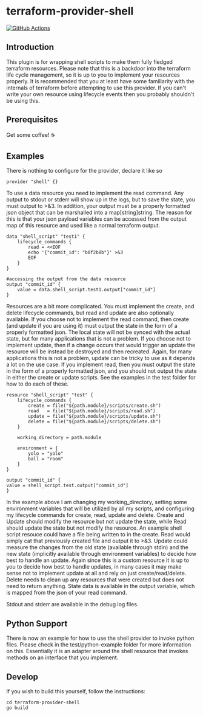 # terraform-provider-shell
[![GitHub Actions](https://img.shields.io/endpoint.svg?url=https%3A%2F%2Factions-badge.atrox.dev%2Fatrox%2Fsync-dotenv%2Fbadge)](https://actions-badge.atrox.dev/atrox/sync-dotenv/goto)
## Introduction
This plugin is for wrapping shell scripts to make them fully fledged terraform resources. Please note that this is a backdoor into the terraform life cycle management, so it is up to you to implement your resources properly. It is recommended that you at least have some familiarity with the internals of terraform before attempting to use this provider. If you can't write your own resource using lifecycle events then you probably shouldn't be using this.

## Prerequisites
Get some coffee! ☕

## Examples
There is nothing to configure for the provider, declare it like so

	provider "shell" {}

To use a data resource you need to implement the read command. Any output to stdout or stderr will show up in the logs, but to save the state, you must output to >&3. In addition, your output must be a properly formatted json object that can be marshalled into a map[string]string. The reason for this is that your json payload variables can be accessed from the output map of this resource and used like a normal terraform output.

	data "shell_script" "test1" {
		lifecycle_commands {
			read = <<EOF
			echo '{"commit_id": "b8f2b8b"}' >&3
			EOF
		}
	}

	#accessing the output from the data resource
	output "commit_id" {
  		value = data.shell_script.test1.output["commit_id"]
	}

Resources are a bit more complicated. You must implement the create, and delete lifecycle commands, but read and update are also optionally available. If you choose not to implement the read command, then create (and update if you are using it) must output the state in the form of a properly formatted json. The local state will not be synced with the actual state, but for many applications that is not a problem. If you choose not to implement update, then if a change occurs that would trigger an update the resource will be instead be destroyed and then recreated. Again, for many applications this is not a problem, update can be tricky to use as it depends a lot on the use case. If you implement read, then you must output the state in the form of a properly formatted json, and you should not output the state in either the create or update scripts. See the examples in the test folder for how to do each of these.

	resource "shell_script" "test" {
		lifecycle_commands {
			create = file("${path.module}/scripts/create.sh")
			read   = file("${path.module}/scripts/read.sh")
			update = file("${path.module}/scripts/update.sh")
			delete = file("${path.module}/scripts/delete.sh")
		}

		working_directory = path.module

		environment = {
			yolo = "yolo"
			ball = "room"
		}
	}

	output "commit_id" {
	value = shell_script.test.output["commit_id"]
	}

In the example above I am changing my working_directory, setting some environment variables that will be utilized by all my scripts, and configuring my lifecycle commands for create, read, update and delete. Create and Update should modify the resource but not update the state, while Read should update the state but not modify the resource. An example shell script resouce could have a file being written to in the create. Read would simply cat that previously created file and output it to >&3. Update could measure the changes from the old state (available through stdin) and the new state (implicitly available through environment variables) to decide how best to handle an update. Again since this is a custom resource it is up to you to decide how best to handle updates, in many cases it may make sense not to implement update at all and rely on just create/read/delete. Delete needs to clean up any resources that were created but does not need to return anything. State data is available in the output variable, which is mapped from the json of your read command.

Stdout and stderr are available in the debug log files. 

## Python Support
There is now an example for how to use the shell provider to invoke python files. Please check in the test/python-example folder for more information on this. Essentially it is an adapter around the shell resource that invokes methods on an interface that you implement.

## Develop
If you wish to build this yourself, follow the instructions:

	cd terraform-provider-shell
	go build
	
